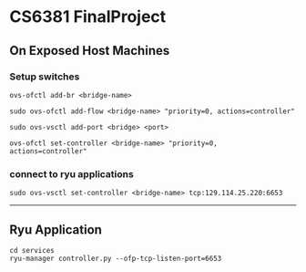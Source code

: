 # CS6381 FinalProject

## On Exposed Host Machines
### Setup switches
```sh=
ovs-ofctl add-br <bridge-name>
```

```sh=
sudo ovs-ofctl add-flow <bridge-name> "priority=0, actions=controller"
```

```sh=
sudo ovs-vsctl add-port <bridge> <port>
```

```sh=
ovs-ofctl set-controller <bridge-name> "priority=0, actions=controller"
```

### connect to ryu applications
```sh=
sudo ovs-vsctl set-controller <bridge-name> tcp:129.114.25.220:6653
```

---

## Ryu Application
```
cd services
ryu-manager controller.py --ofp-tcp-listen-port=6653
```
